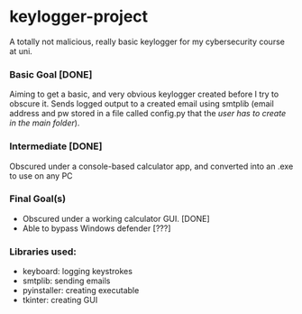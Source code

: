 # keylogger-project
A totally not malicious, really basic keylogger for my cybersecurity course at uni. 

### Basic Goal [DONE]
Aiming to get a basic, and very obvious keylogger created before I try to obscure it. Sends logged output to a created email using smtplib (email address and pw stored in a file called config.py that the _user has to create in the main folder_). 

### Intermediate [DONE]
Obscured under a console-based calculator app, and converted into an .exe to use on any PC

### Final Goal(s)
* Obscured under a working calculator GUI. [DONE]
* Able to bypass Windows defender [???]

### Libraries used:
* keyboard: logging keystrokes
* smtplib: sending emails
* pyinstaller: creating executable
* tkinter: creating GUI

